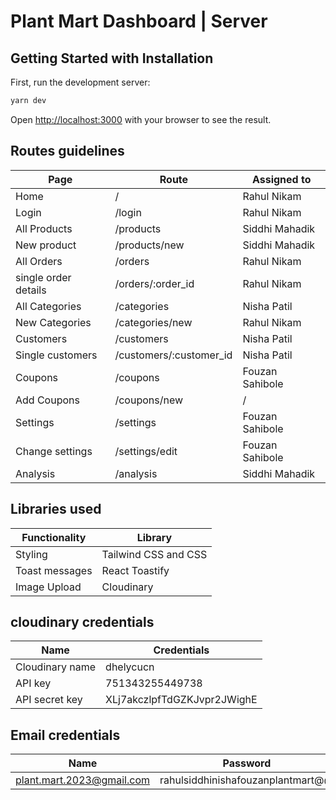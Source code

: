 # Plant Mart Dashboard | Server

## Getting Started with Installation

First, run the development server:

```bash
yarn dev
```

Open [http://localhost:3000](http://localhost:3000) with your browser to see the result.

## Routes guidelines

| Page                 | Route                   | Assigned to     |
| -------------------- | ----------------------- | --------------- |
| Home                 | /                       | Rahul Nikam     |
| Login                | /login                  | Rahul Nikam     |
| All Products         | /products               | Siddhi Mahadik  |
| New product          | /products/new           | Siddhi Mahadik  |
| All Orders           | /orders                 | Rahul Nikam     |
| single order details | /orders/:order_id       | Rahul Nikam     |
| All Categories       | /categories             | Nisha Patil     |
| New Categories       | /categories/new         | Rahul Nikam     |
| Customers            | /customers              | Nisha Patil     |
| Single customers     | /customers/:customer_id | Nisha Patil     |
| Coupons              | /coupons                | Fouzan Sahibole |
| Add Coupons          | /coupons/new            | /               |
| Settings             | /settings               | Fouzan Sahibole |
| Change settings      | /settings/edit          | Fouzan Sahibole |
| Analysis             | /analysis               | Siddhi Mahadik  |

## Libraries used

| Functionality  | Library              |
| -------------- | -------------------- |
| Styling        | Tailwind CSS and CSS |
| Toast messages | React Toastify       |
| Image Upload   | Cloudinary           |

## cloudinary credentials

| Name            | Credentials                 |
| --------------- | --------------------------- |
| Cloudinary name | dhelycucn                   |
| API key         | 751343255449738             |
| API secret key  | XLj7akczlpfTdGZKJvpr2JWighE |

## Email credentials

| Name                      | Password                          |
| ------------------------- | --------------------------------- |
| plant.mart.2023@gmail.com | rahulsiddhinishafouzanplantmart@@ |
